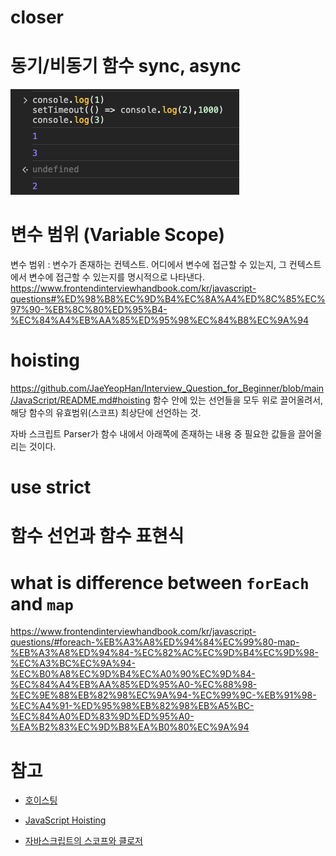 # closer

# 동기/비동기 함수 sync, async

![sync, asylc](/assets/javascript/sync-async-console.png)

# 변수 범위 (Variable Scope)

변수 범위 : 변수가 존재하는 컨텍스트.
어디에서 변수에 접근할 수 있는지, 그 컨텍스트에서 변수에 접근할 수 있는지를 명시적으로 나타낸다.
https://www.frontendinterviewhandbook.com/kr/javascript-questions#%ED%98%B8%EC%9D%B4%EC%8A%A4%ED%8C%85%EC%97%90-%EB%8C%80%ED%95%B4-%EC%84%A4%EB%AA%85%ED%95%98%EC%84%B8%EC%9A%94

# hoisting

https://github.com/JaeYeopHan/Interview_Question_for_Beginner/blob/main/JavaScript/README.md#hoisting
함수 안에 있는 선언들을 모두 위로 끌어올려서, 해당 함수의 유효범위(스코프) 최상단에 선언하는 것.

자바 스크립트 Parser가 함수 내에서 아래쪽에 존재하는 내용 중 필요한 값들을 끌어올리는 것이다.

# use strict

# 함수 선언과 함수 표현식

# what is difference between `forEach` and `map`

https://www.frontendinterviewhandbook.com/kr/javascript-questions/#foreach-%EB%A3%A8%ED%94%84%EC%99%80-map-%EB%A3%A8%ED%94%84-%EC%82%AC%EC%9D%B4%EC%9D%98-%EC%A3%BC%EC%9A%94-%EC%B0%A8%EC%9D%B4%EC%A0%90%EC%9D%84-%EC%84%A4%EB%AA%85%ED%95%A0-%EC%88%98-%EC%9E%88%EB%82%98%EC%9A%94-%EC%99%9C-%EB%91%98-%EC%A4%91-%ED%95%98%EB%82%98%EB%A5%BC-%EC%84%A0%ED%83%9D%ED%95%A0-%EA%B2%83%EC%9D%B8%EA%B0%80%EC%9A%94

# 참고

- [호이스팅](https://developer.mozilla.org/ko/docs/Glossary/Hoisting)
- [JavaScript Hoisting](https://www.w3schools.com/js/js_hoisting.asp)

- [자바스크립트의 스코프와 클로저](https://meetup.nhncloud.com/posts/86)